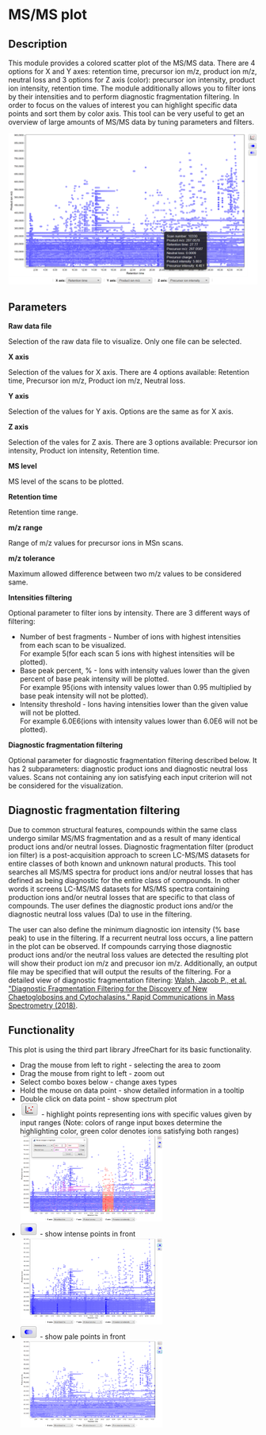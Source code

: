 # **MS/MS plot**

## **Description**
This module provides a colored scatter plot of the MS/MS data. There are 4 options for X and Y axes: retention time, precursor ion m/z, product ion m/z, neutral loss and 3 options for Z axis (color): precursor ion intensity, product ion intensity, retention time. The module additionally allows you to filter ions by their intensities and to perform diagnostic fragmentation filtering. In order to focus on the values of interest you can highlight specific data points and sort them by color axis. This tool can be very useful to get an overview of large amounts of MS/MS data by tuning parameters and filters.

![MS/MS plot](img/msms_plot.png)

## **Parameters**

**Raw data file**

Selection of the raw data file to visualize. Only one file can be selected.

**X axis**

Selection of the values for X axis. There are 4 options available: Retention time, Precursor ion m/z, Product ion m/z, Neutral loss. 

**Y axis**

Selection of the values for Y axis. Options are the same as for X axis.

**Z axis**

Selection of the vales for Z axis. There are 3 options available: Precursor ion intensity, Product ion intensity, Retention time.

**MS level**

MS level of the scans to be plotted.

**Retention time**

Retention time range.

**m/z range**

Range of m/z values for precursor ions in MSn scans.

**m/z tolerance**

Maximum allowed difference between two m/z values to be considered same.

**Intensities filtering**

Optional parameter to filter ions by intensity. There are 3 different ways of filtering:

<ul>
    <li>Number of best fragments - Number of ions with highest intensities from each scan to be visualized.
        <br>For example 5(for each scan 5 ions with highest intensities will be plotted).</li>
    <li>Base peak percent, % - Ions with intensity values lower than the given percent of base peak intensity will be plotted.
        <br>For example 95(ions with intensity values lower than 0.95 multiplied by base peak intensity will not be plotted).</li>
    <li>Intensity threshold - Ions having intensities lower than the given value will not be plotted.
        <br>For example 6.0E6(ions with intensity values lower than 6.0E6 will not be plotted).</li>
</ul>

**Diagnostic fragmentation filtering**

Optional parameter for diagnostic fragmentation filtering described below. It has 2 subparameters: diagnostic product ions and diagnostic neutral loss values. Scans not containing any ion satisfying each input criterion will not be considered for the visualization.

## **Diagnostic fragmentation filtering**

Due to common structural features, compounds within the same class undergo similar MS/MS fragmentation and as a result of many identical product ions and/or neutral losses. Diagnostic fragmentation filter (product ion filter) is a post-acquisition approach to screen LC-MS/MS datasets for entire classes of both known and unknown natural products. This tool searches all MS/MS spectra for product ions and/or neutral losses that has defined as being diagnostic for the entire class of compounds. In other words it screens LC-MS/MS datasets for MS/MS spectra containing production ions and/or neutral losses that are specific to that class of compounds. The user defines the diagnostic product ions and/or the diagnostic neutral loss values (Da) to use in the filtering.

The user can also define the minimum diagnostic ion intensity (% base peak) to use in the filtering. If a recurrent neutral loss occurs, a line pattern in the plot can be observed. If compounds carrying those diagnostic product ions and/or the neutral loss values are detected the resulting plot will show their product ion m/z and precusor ion m/z. Additionally, an output file may be specified that will output the results of the filtering. For a detailed view of diagnostic fragmentation filtering: [Walsh, Jacob P., et al. "Diagnostic Fragmentation Filtering for the Discovery of New Chaetoglobosins and Cytochalasins." Rapid Communications in Mass Spectrometry (2018)](https://pubmed.ncbi.nlm.nih.gov/30325552/).

## **Functionality**
This plot is using the third part library JfreeChart for its basic functionality.
    <ul>
        <li>Drag the mouse from left to right - selecting the area to zoom</li>
        <li>Drag the mouse from right to left - zoom out</li>
        <li>Select combo boxes below - change axes types</li>
        <li>Hold the mouse on data point - show detailed information in a tooltip</li>
        <li>Double click on data point - show spectrum plot</li>
        <li><img src="img/highlight_points_btn.png"> - highlight points representing ions with specific values given by input ranges (Note: colors of range input boxes determine the highlighting color, green color denotes ions satisfying both ranges)</li>
        <img src = "img/msms_plot_highlight.png" style="width:60%;">
        <li><img src="img/sort_z_asc_btn.png"> - show intense points in front</li>
        <img src = "img/msms_plot_sortz_asc.png" style="width:60%;">
        <li><img src="img/sort_z_desc_btn.png"> - show pale points in front</li>
        <img src = "img/msms_plot_sortz_desc.png" style="width:60%;">
    </ul>